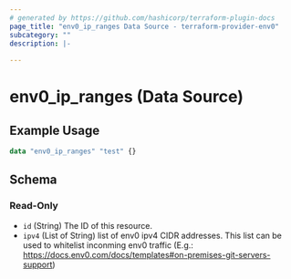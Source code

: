 ```yaml
---
# generated by https://github.com/hashicorp/terraform-plugin-docs
page_title: "env0_ip_ranges Data Source - terraform-provider-env0"
subcategory: ""
description: |-
  
---
```


# env0_ip_ranges (Data Source)



## Example Usage

```terraform
data "env0_ip_ranges" "test" {}
```

<!-- schema generated by tfplugindocs -->
## Schema

### Read-Only

- `id` (String) The ID of this resource.
- `ipv4` (List of String) list of env0 ipv4 CIDR addresses. This list can be used to whitelist inconming env0 traffic (E.g.: https://docs.env0.com/docs/templates#on-premises-git-servers-support)


